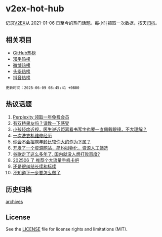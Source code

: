 # v2ex-hot-hub

 记录[V2EX](https://www.v2ex.com/)从 2021-01-06 日至今的热门话题。每小时抓取一次数据，按天[归档](archives)。
 
 ## 相关项目

- [GitHub热榜](https://github.com/it985/github-hot-hub)
- [知乎热榜](https://github.com/it985/zhihu-hot-hub)
- [微博热榜](https://github.com/it985/weibo-hot-hub)
- [头条热榜](https://github.com/it985/toutiao-hot-hub)
- [抖音热榜](https://github.com/it985/douyin-hot-hub)


 `更新时间：2025-06-09 08:45:41 +0800`

## 热议话题

1. [Perplexity 领取一年免费会员](https://www.v2ex.com/t/1137230)
1. [有双持果友吗？请教一下感受](https://www.v2ex.com/t/1137157)
1. [小孩轻度近视，医生说近距离看书写字也要一直佩戴眼镜，不大理解？](https://www.v2ex.com/t/1137212)
1. [一次洗衣机维修经历](https://www.v2ex.com/t/1137147)
1. [你会不会招聘年龄比较你大的作为下属？](https://www.v2ex.com/t/1137127)
1. [开发了一个资源网站，简约拟物化，资源人工筛选](https://www.v2ex.com/t/1137145)
1. [谷歌走了这么多年了, 国内就没人想打败百度?](https://www.v2ex.com/t/1137239)
1. [202506 了 推荐个大流量手机卡吧](https://www.v2ex.com/t/1137135)
1. [还是很纠结长续和标续](https://www.v2ex.com/t/1137199)
1. [不知道下一步要怎么做了](https://www.v2ex.com/t/1137142)

## 历史归档

[archives](archives)

## License

See the [LICENSE](LICENSE) file for license rights and limitations (MIT).
